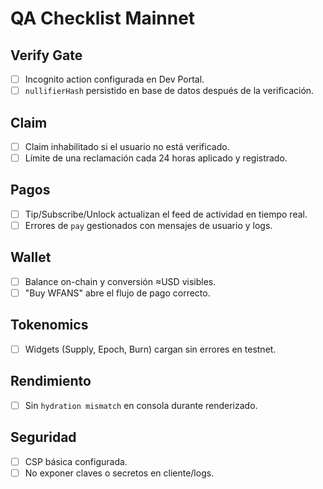 # QA Checklist Mainnet

## Verify Gate
- [ ] Incognito action configurada en Dev Portal.
- [ ] `nullifierHash` persistido en base de datos después de la verificación.

## Claim
- [ ] Claim inhabilitado si el usuario no está verificado.
- [ ] Límite de una reclamación cada 24 horas aplicado y registrado.

## Pagos
- [ ] Tip/Subscribe/Unlock actualizan el feed de actividad en tiempo real.
- [ ] Errores de `pay` gestionados con mensajes de usuario y logs.

## Wallet
- [ ] Balance on-chain y conversión ≈USD visibles.
- [ ] "Buy WFANS" abre el flujo de pago correcto.

## Tokenomics
- [ ] Widgets (Supply, Epoch, Burn) cargan sin errores en testnet.

## Rendimiento
- [ ] Sin `hydration mismatch` en consola durante renderizado.

## Seguridad
- [ ] CSP básica configurada.
- [ ] No exponer claves o secretos en cliente/logs.

